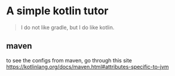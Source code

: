 # A simple kotlin tutor


> I do not like gradle, but I do like kotlin.

## maven

to see the configs from maven, go through this site <https://kotlinlang.org/docs/maven.html#attributes-specific-to-jvm>